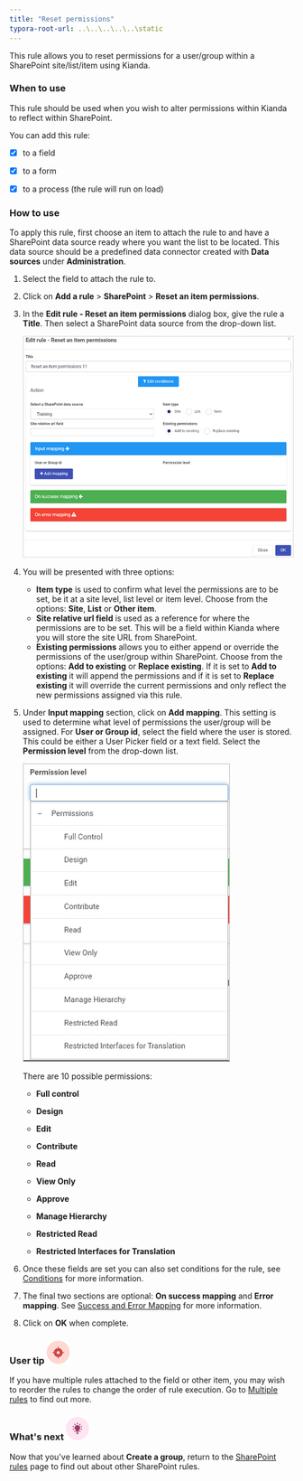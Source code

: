 ```yaml
---
title: "Reset permissions"
typora-root-url: ..\..\..\..\..\static
---
```


This rule allows you to reset permissions for a user/group within a SharePoint site/list/item using Kianda.

### When to use

This rule should be used when you wish to alter permissions within Kianda to reflect within SharePoint. 

You can add this rule:

- [x] to a field

- [x] to a form 

- [x] to a process (the rule will run on load)

 

### How to use

To apply this rule, first choose an item to attach the rule to and have a SharePoint data source ready where you want the list to be located. This data source should be a predefined data connector created with **Data sources** under **Administration**. 

1. Select the field to attach the rule to.

2. Click on **Add a rule** > **SharePoint** > **Reset an item permissions**.

3. In the **Edit rule - Reset an item permissions** dialog box, give the rule a **Title**. Then select a SharePoint data source from the drop-down list.

    ![Reset an item permissions dialog box](/images/reset-permis-rule.jpg)

4. You will be presented with three options:
   - **Item type** is used to confirm what level the permissions are to be set, be it at a site level, list level or item level. Choose from the options: **Site**, **List** or **Other item**. 
   - **Site relative url field** is used as a reference for where the permissions are to be set. This will be a field within Kianda where you will store the site URL from SharePoint. 
   - **Existing permissions** allows you to either append or override the permissions of the user/group within SharePoint. Choose from the options: **Add to existing** or **Replace existing**. If it is set to **Add to existing** it will append the permissions and if it is set to **Replace existing** it will override the current permissions and only reflect the new permissions assigned via this rule. 

5. Under **Input mapping** section, click on **Add mapping**. This setting is used to determine what level of permissions the user/group will be assigned.
   For **User or Group id**, select the field where the user is stored.  This could be either a  User Picker field or a text field.
   Select the **Permission level** from the drop-down list.  
   
    ![Permissions in SharePoint dialog box](/images/permissions-rule.jpg)
   
   There are 10 possible permissions:

   - **Full control**

   - **Design**

   - **Edit**

   - **Contribute**

   - **Read**

   - **View Only**

   - **Approve**

   - **Manage Hierarchy**

   - **Restricted Read**

   - **Restricted Interfaces for Translation**

6. Once these fields are set you can also set conditions for the rule, see [Conditions](/docs/platform/rules/general/add-conditions/) for more information. 

7. The final two sections are optional: **On success mapping** and **Error mapping**. See [Success and Error Mapping](/docs/platform/rules/general/success-error-mapping/) for more information. 

7. Click on **OK** when complete.



### User tip ![Target icon](/images/05.png) ###

If you have multiple rules attached to the field or other item, you may wish to reorder the rules to change the order of rule execution. Go to [Multiple rules](/docs/platform/rules/general/multiple-rules/)  to find out more. 



### What's next  ![Idea icon](/images/18.png) ###

Now that you've learned about **Create a group**, return to the [SharePoint rules](/docs/platform/rules/SharePoint/) page to find out about other SharePoint rules. 